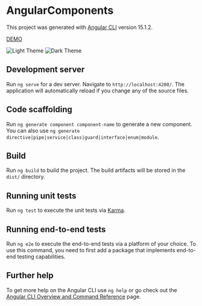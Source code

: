 # AngularComponents

This project was generated with [Angular CLI](https://github.com/angular/angular-cli) version 15.1.2.

[DEMO](http://ng.dorbit.ir)

![Light Theme](https://raw.githubusercontent.com/sajadsalimzadeh/angular-components/main/screenshot-light.png)
![Dark Theme](https://raw.githubusercontent.com/sajadsalimzadeh/angular-components/main/screenshot-dark.png)
## Development server

Run `ng serve` for a dev server. Navigate to `http://localhost:4200/`. The application will automatically reload if you change any of the source files.

## Code scaffolding

Run `ng generate component component-name` to generate a new component. You can also use `ng generate directive|pipe|service|class|guard|interface|enum|module`.

## Build

Run `ng build` to build the project. The build artifacts will be stored in the `dist/` directory.

## Running unit tests

Run `ng test` to execute the unit tests via [Karma](https://karma-runner.github.io).

## Running end-to-end tests

Run `ng e2e` to execute the end-to-end tests via a platform of your choice. To use this command, you need to first add a package that implements end-to-end testing capabilities.

## Further help

To get more help on the Angular CLI use `ng help` or go check out the [Angular CLI Overview and Command Reference](https://angular.io/cli) page.
